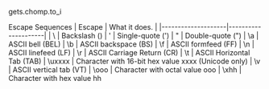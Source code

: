 gets.chomp.to_i 

Escape Sequences
| Escape | What it does. |
|--------------------|---------------------| 
| \\	| Backslash ()
| \'	| Single-quote (')
| \"	| Double-quote (")
| \a	| ASCII bell (BEL)
| \b	| ASCII backspace (BS)
| \f	| ASCII formfeed (FF)
| \n	| ASCII linefeed (LF)
| \r	| ASCII Carriage Return (CR)
| \t	| ASCII Horizontal Tab (TAB)
| \uxxxx	| Character with 16-bit hex value xxxx (Unicode only)
| \v	| ASCII vertical tab (VT)
| \ooo	| Character with octal value ooo
| \xhh	| Character with hex value hh
